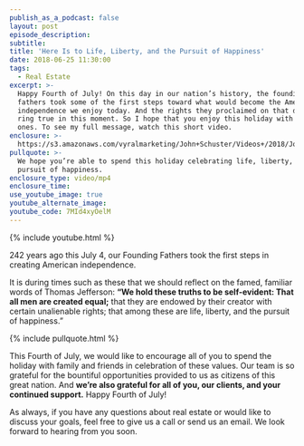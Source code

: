 ```yaml
---
publish_as_a_podcast: false
layout: post
episode_description:
subtitle:
title: 'Here Is to Life, Liberty, and the Pursuit of Happiness'
date: 2018-06-25 11:30:00
tags:
  - Real Estate
excerpt: >-
  Happy Fourth of July! On this day in our nation’s history, the founding
  fathers took some of the first steps toward what would become the American
  independence we enjoy today. And the rights they proclaimed on that day still
  ring true in this moment. So I hope that you enjoy this holiday with loved
  ones. To see my full message, watch this short video.
enclosure: >-
  https://s3.amazonaws.com/vyralmarketing/John+Schuster/Videos+/2018/John+Schuster+Group-+4th+of+July.mp4
pullquote: >-
  We hope you’re able to spend this holiday celebrating life, liberty, and the
  pursuit of happiness.
enclosure_type: video/mp4
enclosure_time:
use_youtube_image: true
youtube_alternate_image:
youtube_code: 7MId4xyOelM
---
```


{% include youtube.html %}

242 years ago this July 4, our Founding Fathers took the first steps in creating American independence. 

It is during times such as these that we should reflect on the famed, familiar words of Thomas Jefferson: **“We hold these truths to be self-evident: That all men are created equal;** that they are endowed by their creator with certain unalienable rights; that among these are life, liberty, and the pursuit of happiness.” 

{% include pullquote.html %}

This Fourth of July, we would like to encourage all of you to spend the holiday with family and friends in celebration of these values. Our team is so grateful for the bountiful opportunities provided to us as citizens of this great nation. And **we’re also grateful for all of you, our clients, and your continued support.** Happy Fourth of July!

As always, if you have any questions about real estate or would like to discuss your goals, feel free to give us a call or send us an email. We look forward to hearing from you soon.
